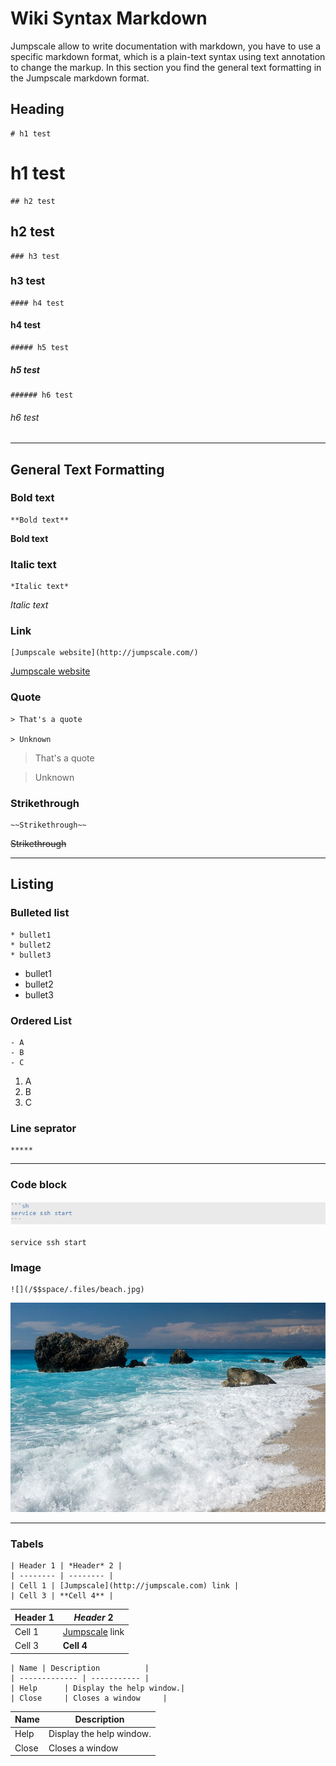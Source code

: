 # Wiki Syntax Markdown

Jumpscale allow to write documentation with markdown, you have to use a specific markdown
format, which is a plain-text syntax using text annotation to change the
markup. In this section you find the general text formatting in the
Jumpscale markdown format.


## Heading

```
# h1 test
```
# h1 test

```
## h2 test
```
## h2 test

```
### h3 test
```
### h3 test

```
#### h4 test
```
#### h4 test

```
##### h5 test
```
##### h5 test

```
###### h6 test
```
###### h6 test

***
## General Text Formatting 

### Bold text
```
**Bold text**
```
**Bold text**

### Italic text
```
*Italic text*
```
*Italic text*

### Link
```
[Jumpscale website](http://jumpscale.com/)
```
[Jumpscale website](http://jumpscale.com/)

### Quote
```
> That's a quote

> Unknown
```
> That's a quote

> Unknown

### Strikethrough
```
~~Strikethrough~~
```
~~Strikethrough~~

***
## Listing


### Bulleted list

```
* bullet1
* bullet2
* bullet3
```
* bullet1
* bullet2
* bullet3
 
### Ordered List

```
- A
- B
- C
```
1. A
2. B
3. C

### Line seprator

```
*****
```
*****
 

### Code block

![](code-block.png)

```                                                       
service ssh start
```

### Image

```                                                       
![](/$$space/.files/beach.jpg)
```
![](beach.jpg)


***
### Tabels

```
| Header 1 | *Header* 2 |
| -------- | -------- |
| Cell 1 | [Jumpscale](http://jumpscale.com) link |
| Cell 3 | **Cell 4** |
```

| Header 1 | *Header* 2 |
| -------- | -------- |
| Cell 1 | [Jumpscale](http://jumpscale.com) link |
| Cell 3 | **Cell 4** |

```
| Name | Description          |
| ------------- | ----------- |
| Help      | Display the help window.|
| Close     | Closes a window     |
```

| Name | Description          |
| ------------- | ----------- |
| Help      | Display the help window.|
| Close     | Closes a window     |


